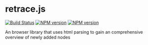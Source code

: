 retrace.js
==========

[![Build Status](https://travis-ci.org/advanderveer/retrace.js.png?branch=master)](https://travis-ci.org/advanderveer/retrace.js)
[![NPM version](https://badge.fury.io/js/retrace.js.png)](https://david-dm.org/advanderveer/retrace.js)
[![NPM version](https://david-dm.org/advanderveer/retrace.js.png)](http://badge.fury.io/js/retrace.js)

An browser library that uses html parsing to gain an comprehensive overview of newly added nodes 

